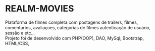 # REALM-MOVIES

Plataforma de filmes completa com postagens de trailers, filmes, comentarios, avaliaçoes, categorias de filmes autenticação de usuário, sessão e etc...<br>
Projeto foi de desenvolvido com PHP(OOP), DAO, MySql, Bootstrap, HTML/CSS, 
